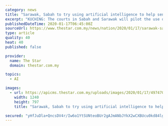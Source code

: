 ```yaml
---
category: news
title: "Sarawak, Sabah to try using artificial intelligence to help sentence certain criminal offences"
excerpt: "KUCHING: The courts in Sabah and Sarawak will pilot the use of artificial intelligence (AI) in determining appropriate sentences for certain criminal offences. Chief Judge of Sabah and Sarawak Tan Sri David Wong said data analysis by the AI application would serve as a guideline to judicial officers in deciding on sentences. He said this aimed ..."
publishedDateTime: 2020-01-17T06:45:00Z
sourceUrl: https://www.thestar.com.my/news/nation/2020/01/17/sarawak-sabah-to-try-using-artificial-intelligence-to-help-sentence-certain-criminal-offences
type: article
quality: 40
heat: 40
published: false

provider:
  name: The Star
  domain: thestar.com.my

topics:
  - AI

images:
  - url: https://apicms.thestar.com.my/uploads/images/2020/01/17/497470.jpg
    width: 1240
    height: 797
    title: "Sarawak, Sabah to try using artificial intelligence to help sentence certain criminal offences"

secured: "yHfJuDla+QncsDV4r/Iw6o1YtSUNteoBUr2gAJmANbJYkX2wCXBUcu0kd84lgPW2xkfhdlh3ew16YLZX7wHZfi9SW9dLfbOFoxhhtBzsMOitKzjnJSWrcp6Mv24CFHCCICQ3twfF+UKJmQzRTwY/ZGm57ACZzn34pBrgHuQa0kDfsgJX9XTupD90WuAPyJXhu9fzxsKkW6yyDIJyYw4jPDeHK41LAnbg23WEHaBpwBUnhokAFediSQ2k9rWSN7VOGhVSLFeVOuTB+h36Bky+pHApbEdN/4Pw3PbaH2XifI8=;EnzakrFQDJaDJ6RM6QLfZQ=="
---
```


